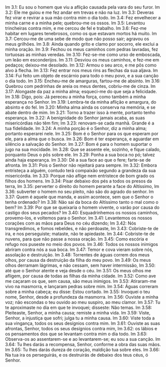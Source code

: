 lm 3.1: Eu sou o homem que viu a aflição causada pela vara do seu furor.
lm 3.2: Ele me guiou e me fez andar em trevas e não na luz.
lm 3.3: Deveras fez virar e revirar a sua mão contra mim o dia todo.
lm 3.4: Fez envelhecer a minha carne e a minha pele; quebrou-me os ossos.
lm 3.5: Levantou trincheiras contra mim, e me cercou de fel e trabalho.
lm 3.6: Fez-me habitar em lugares tenebrosos, como os que estavam mortos há muito.
lm 3.7: Cercou-me de uma sebe de modo que não posso sair; agravou os meus grilhões.
lm 3.8: Ainda quando grito e clamo por socorro, ele exclui a minha oração.
lm 3.9: Fechou os meus caminhos com pedras lavradas, fez tortuosas as minhas veredas.
lm 3.10: Fez-se-me como urso de emboscada, um leão em esconderijos.
lm 3.11: Desviou os meus caminhos, e fez-me em pedaços; deixou-me desolado.
lm 3.12: Armou o seu arco, e me pôs como alvo à flecha.
lm 3.13: Fez entrar nos meus rins as flechas da sua aljava.
lm 3.14: Fui feito um objeto de escárnio para todo o meu povo, e a sua canção o dia todo.
lm 3.15: Encheu-me de amarguras, fartou-me de absinto.
lm 3.16: Quebrou com pedrinhas de areia os meus dentes, cobriu-me de cinza.
lm 3.17: Alongaste da paz a minha alma; esqueci-me do que seja a felicidade.
lm 3.18: Digo, pois: Já pereceu a minha força, como também a minha esperança no Senhor.
lm 3.19: Lembra-te da minha aflição e amargura, do absinto e do fel.
lm 3.20: Minha alma ainda os conserva na memória, e se abate dentro de mim.
lm 3.21: Torno a trazer isso à mente, portanto tenho esperança.
lm 3.22: A benignidade do Senhor jamais acaba, as suas misericórdias não têm fim;
lm 3.23: renovam-se cada manhã. Grande é a tua fidelidade.
lm 3.24: A minha porção é o Senhor, diz a minha alma; portanto esperarei nele.
lm 3.25: Bom é o Senhor para os que esperam por ele, para a alma que o busca.
lm 3.26: Bom é ter esperança, e aguardar em silêncio a salvação do Senhor.
lm 3.27: Bom é para o homem suportar o jugo na sua mocidade.
lm 3.28: Que se assente ele, sozinho, e fique calado, porquanto Deus o pôs sobre ele.
lm 3.29: Ponha a sua boca no pó; talvez ainda haja esperança.
lm 3.30: Dê a sua face ao que o fere; farte-se de afronta.
lm 3.31: Pois o Senhor não rejeitará para sempre.
lm 3.32: Embora entristeça a alguém, contudo terá compaixão segundo a grandeza da sua misericórdia.
lm 3.33: Porque não aflige nem entristece de bom grado os filhos dos homens.
lm 3.34: Pisar debaixo dos pés a todos os presos da terra,
lm 3.35: perverter o direito do homem perante a face do Altíssimo,
lm 3.36: subverter o homem no seu pleito, não são do agrado do senhor.
lm 3.37: Quem é aquele que manda, e assim acontece, sem que o Senhor o tenha ordenado?
lm 3.38: Não sai da boca do Altíssimo tanto o mal como o bem?
lm 3.39: Por que se queixaria o homem vivente, o varão por causa do castigo dos seus pecados?
lm 3.40: Esquadrinhemos os nossos caminhos, provemo-los, e voltemos para o Senhor.
lm 3.41: Levantemos os nossos corações com as mãos para Deus no céu dizendo;
lm 3.42: Nós transgredimos, e fomos rebeldes, e não perdoaste,
lm 3.43: Cobriste-te de ira, e nos perseguiste; mataste, não te apiedaste.
lm 3.44: Cobriste-te de nuvens, para que não passe a nossa oração.
lm 3.45: Como escória e refugo nos puseste no meio dos povos.
lm 3.46: Todos os nossos inimigos abriram contra nós a sua boca.
lm 3.47: Temor e cova vieram sobre nós, assolação e destruição.
lm 3.48: Torrentes de águas correm dos meus olhos, por causa da destruição da filha do meu povo.
lm 3.49: Os meus olhos derramam lágrimas, e não cessam, sem haver intermissão,
lm 3.50: até que o Senhor atente e veja desde o céu.
lm 3.51: Os meus olhos me afligem, por causa de todas as filhas da minha cidade.
lm 3.52: Como ave me caçaram os que, sem causa, são meus inimigos.
lm 3.53: Atiraram-me vivo na masmorra, e lançaram pedras sobre mim.
lm 3.54: Águas correram sobre a minha cabeça; eu disse: Estou cortado.
lm 3.55: Invoquei o teu nome, Senhor, desde a profundeza da masmorra.
lm 3.56: Ouviste a minha voz; não escondas o teu ouvido ao meu suspiro, ao meu clamor.
lm 3.57: Tu te aproximaste no dia em que te invoquei; disseste: Não temas.
lm 3.58: Pleiteaste, Senhor, a minha causa; remiste a minha vida.
lm 3.59: Viste, Senhor, a injustiça que sofri; julga tu a minha causa.
lm 3.60: Viste toda a sua vingança, todos os seus desígnios contra mim.
lm 3.61: Ouviste as suas afrontas, Senhor, todos os seus desígnios contra mim,
lm 3.62: os lábios e os pensamentos dos que se levantam contra mim o dia todo.
lm 3.63: Observa-os ao assentarem-se e ao levantarem-se; eu sou a sua canção.
lm 3.64: Tu lhes darás a recompensa, Senhor, conforme a obra das suas mãos.
lm 3.65: Tu lhes darás dureza de coração, maldição tua sobre eles.
lm 3.66: Na tua ira os perseguirás, e os destruirás de debaixo dos teus céus, ó Senhor.

